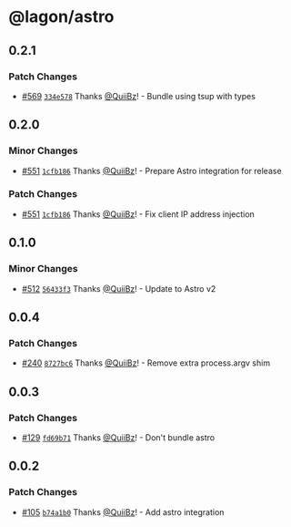 # @lagon/astro

## 0.2.1

### Patch Changes

- [#569](https://github.com/lagonapp/lagon/pull/569) [`334e578`](https://github.com/lagonapp/lagon/commit/334e578717a1c0ff3140ff5398a871ad820fea2d) Thanks [@QuiiBz](https://github.com/QuiiBz)! - Bundle using tsup with types

## 0.2.0

### Minor Changes

- [#551](https://github.com/lagonapp/lagon/pull/551) [`1cfb186`](https://github.com/lagonapp/lagon/commit/1cfb186480aaac1598aa6b08cc7606847869e170) Thanks [@QuiiBz](https://github.com/QuiiBz)! - Prepare Astro integration for release

### Patch Changes

- [#551](https://github.com/lagonapp/lagon/pull/551) [`1cfb186`](https://github.com/lagonapp/lagon/commit/1cfb186480aaac1598aa6b08cc7606847869e170) Thanks [@QuiiBz](https://github.com/QuiiBz)! - Fix client IP address injection

## 0.1.0

### Minor Changes

- [#512](https://github.com/lagonapp/lagon/pull/512) [`56433f3`](https://github.com/lagonapp/lagon/commit/56433f3902b29fef2b9b0b4748f242988277ac6e) Thanks [@QuiiBz](https://github.com/QuiiBz)! - Update to Astro v2

## 0.0.4

### Patch Changes

- [#240](https://github.com/lagonapp/lagon/pull/240) [`8727bc6`](https://github.com/lagonapp/lagon/commit/8727bc64b98f280eb54e4d94ea1c309c13663b59) Thanks [@QuiiBz](https://github.com/QuiiBz)! - Remove extra process.argv shim

## 0.0.3

### Patch Changes

- [#129](https://github.com/lagonapp/lagon/pull/129) [`fd69b71`](https://github.com/lagonapp/lagon/commit/fd69b718de6aef0e437a092a5b58871baee78b66) Thanks [@QuiiBz](https://github.com/QuiiBz)! - Don't bundle astro

## 0.0.2

### Patch Changes

- [#105](https://github.com/lagonapp/lagon/pull/105) [`b74a1b0`](https://github.com/lagonapp/lagon/commit/b74a1b03b7f0555d32a4e310fec2f2d0f5372b08) Thanks [@QuiiBz](https://github.com/QuiiBz)! - Add astro integration
